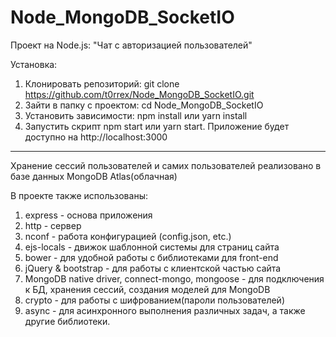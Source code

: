 # Node_MongoDB_SocketIO
Проект на Node.js: "Чат с авторизацией пользователей"

Установка:
1) Клонировать репозиторий: git clone https://github.com/t0rrex/Node_MongoDB_SocketIO.git
2) Зайти в папку с проектом: cd Node_MongoDB_SocketIO
3) Установить зависимости: npm install или yarn install
4) Запустить скрипт npm start или yarn start. Приложение будет доступно на http://localhost:3000

________________________________________________________
Хранение сессий пользователей и самих пользователей 
реализовано в базе данных MongoDB Atlas(облачная)

В проекте также использованы:
 
1) express - основа приложения
2) http - сервер
3) nconf - работа конфигурацией (config.json, etc.)
4) ejs-locals - движок шаблонной системы для страниц сайта
5) bower - для удобной работы с библиотеками для front-end
6) jQuery & bootstrap - для работы с клиентской частью сайта
7) MongoDB native driver, connect-mongo, mongoose - для подключения к БД, 
   хранения сессий, создания моделей для MongoDB
8) crypto - для работы с шифрованием(пароли пользователей)
9) async - для асинхронного выполнения различных задач,
а также другие библиотеки.

